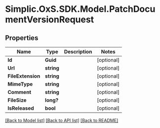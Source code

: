 # Simplic.OxS.SDK.Model.PatchDocumentVersionRequest

## Properties

Name | Type | Description | Notes
------------ | ------------- | ------------- | -------------
**Id** | **Guid** |  | [optional] 
**Url** | **string** |  | [optional] 
**FileExtension** | **string** |  | [optional] 
**MimeType** | **string** |  | [optional] 
**Comment** | **string** |  | [optional] 
**FileSize** | **long?** |  | [optional] 
**IsReleased** | **bool** |  | [optional] 

[[Back to Model list]](../README.md#documentation-for-models) [[Back to API list]](../README.md#documentation-for-api-endpoints) [[Back to README]](../README.md)

